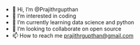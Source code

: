 - 👋 Hi, I’m @Prajithrgupthan
- 👀 I’m interested in coding
- 🌱 I’m currently learning data science and python
- 💞️ I’m looking to collaborate on open source
- 📫 How to reach me prajithrgupthan@gmail.com

<!---
Prajithrgupthan/Prajithrgupthan is a ✨ special ✨ repository because its `README.md` (this file) appears on your GitHub profile.
You can click the Preview link to take a look at your changes.
--->
